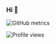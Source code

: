 ### Hi 👋

![GitHub metrics](https://metrics.lecoq.io/AntonMarklund00)  

![Profile views](https://gpvc.arturio.dev/AntonMarklund00)  
